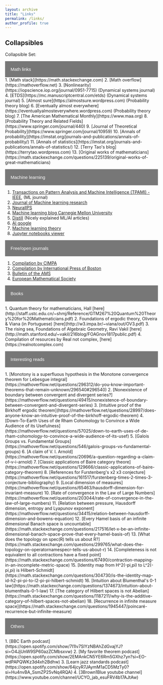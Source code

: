 ```yaml
---
layout: archive
title: "Links"
permalink: /links/
author_profile: true
---
```



<html>
<head>
<meta name="viewport" content="width=device-width, initial-scale=1">
<style>
.collapsible {
  background-color: #777;
  color: white;
  cursor: pointer;
  padding: 18px;
  width: 100%;
  border: none;
  text-align: left;
  outline: none;
  font-size: 15px;
}

.active, .collapsible:hover {
  background-color: #555;
}

.content {
  padding: 0 18px;
  display: none;
  overflow: hidden;
  background-color: #f1f1f1;
}
</style>
</head>
<body>

<h2>Collapsibles</h2>



<p>Collapsible Set:</p>
<button type="button" class="collapsible">Math links</button>
<div class="content">
1. [Math stack](https://math.stackexchange.com)
2. [Math overflow](https://mathoverflow.net)
3. [Nonlinearity](https://iopscience.iop.org/journal/0951-7715) (Dynamical systems journal)
4. [ETDS](https://mc.manuscriptcentral.com/etds) (Dynamical systems journal)
5. [Almost sure](https://almostsure.wordpress.com) (Probability theory blog)
6. [Eventually almost everywhere](https://eventuallyalmosteverywhere.wordpress.com) (Probability theory blog)
7. [The American Mathematical Monthly](https://www.maa.org)
8. [Probability Theory and Related Fields](https://www.springer.com/journal/440)
9. [Journal of Theoretical Probability](https://www.springer.com/journal/10959)
10. [Annals of probability](https://imstat.org/journals-and-publications/annals-of-probability/)
11. [Annals of statistics](https://imstat.org/journals-and-publications/annals-of-statistics/)
12. [Terry Tao's blog](https://terrytao.wordpress.com)
13. [Original works of mathematicians](https://math.stackexchange.com/questions/225139/original-works-of-great-mathematicians)
</div>

<button type="button" class="collapsible">Machine learning</button>
<div class="content">

1. [Transactions on Pattern Analysis and Machine Intelligence (TPAMI) - IEEE](https://ieeexplore.ieee.org/xpl/RecentIssue.jsp?punumber=34), (ML journal)
2. [Journal of Machine learning research](http://www.jmlr.org)
3. [NeuralIPS](https://nips.cc)
4. [Machine learning blog Carnegie Mellon University](https://blog.ml.cmu.edu/?utm_source=towardsai.net&utm_medium=referral&utm_campaign=marketing&utm_term=machine-learning-blog&utm_content=best-machine-learning-blogs-to-follow)
5. [Distill](https://distill.pub/?utm_source=towardsai.net&utm_medium=referral&utm_campaign=marketing&utm_term=machine-learning-blog&utm_content=best-machine-learning-blogs-to-follow) (Nicely explained ML/AI articles)
6. [AI google](https://ai.googleblog.com/search/label/Machine%20Learning?utm_source=towardsai.net&utm_medium=referral&utm_campaign=marketing&utm_term=machine-learning-blog&utm_content=best-machine-learning-blogs-to-follow)
7. [Machine learning theory](https://hunch.net/?utm_source=towardsai.net&utm_medium=referral&utm_campaign=marketing&utm_term=machine-learning-blog&utm_content=best-machine-learning-blogs-to-follow)
8. [Jupyter notebooks viewer](https://nbviewer.jupyter.org)
</div>

<button type="button" class="collapsible">Free/open journals</button>
<div class="content">

1. [Compilation by CIMPA](https://www.cimpa.info/en/node/62)
2. [Compilation by International Press of Boston](https://intlpress.com/site/pub/pages/journals/_home/contentonline/index.php)
3. [Bulletin of the AMS](https://www.ams.org/publications/journals/journalsframework/bull)
4. [European Mathematical Society](https://www.ems-ph.org/journals/show_issue.php?issn=1435-9855&vol=22&iss=9)
</div>

<button type="button" class="collapsible">Books</button>
<div class="content">
1. Quantum theory for mathematicians, Hall [here](http://staff.ustc.edu.cn/~shmj/Reference/GTM267%20Quantum%20Theory%20for%20Mathematicians.pdf)
2. Foundations of ergodic theory, Oliveira & Viana (in Portuguese) [here](http://w3.impa.br/~viana/out/OV3.pdf)
3. The rising sea, Foundations of Algebraic Geometry, Ravi Vakil [here](http://math.stanford.edu/~vakil/216blog/FOAGnov1817public.pdf)
4. Compilation of resources by Real not complex, [here](https://realnotcomplex.com)</div>

<button type="button" class="collapsible">Interesting reads</button>
<div class="content">
1. [Monotony is a superfluous hypothesis in the Monotone convergence theorem for Lebesgue integral](https://mathoverflow.net/questions/296312/do-you-know-important-theorems-that-remain-unknown/296540#296540)
2. [Nonexistence of boundary between convergent and divergent series?](https://mathoverflow.net/questions/49415/nonexistence-of-boundary-between-convergent-and-divergent-series)
3. [Intuitive proof of the Birkhoff ergodic theorem](https://mathoverflow.net/questions/28997/does-anyone-know-an-intuitive-proof-of-the-birkhoff-ergodic-theorem)
4. [Down-To-Earth Uses of de Rham Cohomology to Convince a Wide Audience of its Usefulness](https://mathoverflow.net/questions/57025/down-to-earth-uses-of-de-rham-cohomology-to-convince-a-wide-audience-of-its-usef)
5. [Galois Groups vs. Fundamental Groups](https://mathoverflow.net/questions/546/galois-groups-vs-fundamental-groups)
6. [A claim of V. I. Arnold](https://mathoverflow.net/questions/20696/a-question-regarding-a-claim-of-v-i-arnold)
7. [Classic applications of Baire category theore](https://mathoverflow.net/questions/129666/classic-applications-of-baire-category-theorem)
8. [References for Furstenberg's x2 x3 conjecture](https://mathoverflow.net/questions/161517/furstenberg-times-2-times-3-conjecture-bibliography)
9. [Local dimension of measures](https://mathoverflow.net/questions/65463/hausdorff-dimension-for-invariant-measure)
10. [Rate of convergence in the Law of Large Numbers](https://mathoverflow.net/questions/203044/rate-of-convergence-in-the-law-of-large-numbers)
11. [Relation between pressure, Hausdorff dimension, entropy and Lyapunov exponent](https://mathoverflow.net/questions/34415/relation-between-hausdorff-dimension-and-bowens-equation)
12. [Every Hamel basis of an infinite dimensional Banach space is uncountable](https://math.stackexchange.com/questions/217516/let-x-be-an-infinite-dimensional-banach-space-prove-that-every-hamel-basis-of)
13. [What does the topology on spec(R) tells us about R?](https://math.stackexchange.com/questions/299765/what-does-the-topology-on-operatornamespecr-tells-us-about-r)
14. [Completeness is not equivalent to all contractions have a fixed point](https://math.stackexchange.com/questions/67490/contraction-mapping-in-an-incomplete-metric-space)
15. [Identity map from H^2(-pi,pi) to L^2(-pi,pi) is Hilbert-Schmidt](https://math.stackexchange.com/questions/304730/is-the-identity-map-id-h2-pi-pi-to-l2-pi-pi-hilbert-schmidt)
16. [Intuition about Blumenthal's 0-1 law](https://math.stackexchange.com/questions/1374673/intuition-about-blumenthals-0-1-law)
17. [The category of Hilbert spaces is not Abelian](https://math.stackexchange.com/questions/1187211/why-is-the-additive-category-of-hilbert-spaces-not-abelian)
18. [Recurrence in infinite measure space](https://math.stackexchange.com/questions/1945447/poincaré-recurrence-but-infinite-measure)
</div>

<button type="button" class="collapsible">Others</button>
<div class="content">
1. [BBC Earth podcast](https://open.spotify.com/show/7I1Iv7SlYzNBAhZdGvajYJ?si=O4JjUnW9SP60azZCMbsxvw)
2. [My favorite theorem podcast](https://open.spotify.com/show/2EMAnkCN5YE6Rm5GXhz7yn?si=EO-wdPAPQWKz3d4xh2Bdhw)
3. [Learn jazz standards podcast](https://open.spotify.com/show/64jcyR7JAymM1aCD5MzTy0?si=Hu4nvBA_SsmZP25vNq4RQA)
4. [3Brown1Blue youtube channel](https://www.youtube.com/channel/UCYO_jab_esuFRV4b17AJtAw)
</div>


<script>
var coll = document.getElementsByClassName("collapsible");
var i;

for (i = 0; i < coll.length; i++) {
  coll[i].addEventListener("click", function() {
    this.classList.toggle("active");
    var content = this.nextElementSibling;
    if (content.style.display === "block") {
      content.style.display = "none";
    } else {
      content.style.display = "block";
    }
  });
}
</script>

</body>
</html>